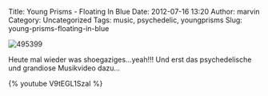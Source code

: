 Title: Young Prisms - Floating In Blue
Date: 2012-07-16 13:20
Author: marvin
Category: Uncategorized
Tags: music, psychedelic, youngprisms
Slug: young-prisms-floating-in-blue

![495399]({static}/images/495399.jpg)

Heute mal wieder was shoegaziges...yeah!!! Und erst das psychedelische
und grandiose Musikvideo dazu...

{% youtube V9tEGL1SzaI %}

